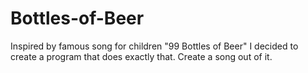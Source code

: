 # Bottles-of-Beer

Inspired by famous song for children "99 Bottles of Beer" I decided to create a program that does exactly that. Create a song out of it.
